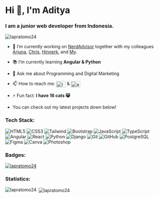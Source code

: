 <h1>Hi 👋, I'm Aditya</h1>
<h3>I am a junior web developer from Indonesia.</h3> <p align="left"> <img src="https://komarev.com/ghpvc/?username=lapratomo24&label=Profile%20views&color=0e75b6&style=flat" alt="lapratomo24" /> </p>

- 🔭 I’m currently working on [NerdAdvisor](https://github.com/hkuennen/nerdadvisor) together with my colleagues [Arjuna](https://github.com/ajsath), [Chris](https://github.com/BirdBoxCode), [Hinnerk](https://github.com/hkuennen), and [My](https://github.com/mytranbui).

- :books: I’m currently learning **Angular & Python**

- 💬 Ask me about Programming and Digital Marketing

- 📫 How to reach me: <a href="https://linkedin.com/in/luthfipratomo" target="blank"><img align="center" src="https://raw.githubusercontent.com/rahuldkjain/github-profile-readme-generator/master/src/images/icons/Social/linked-in-alt.svg" alt="luthfipratomo" height="20" width="30" /></a> & <a href="https://instagram.com/adityaluthfiofcl" target="blank"><img align="center" src="https://raw.githubusercontent.com/rahuldkjain/github-profile-readme-generator/master/src/images/icons/Social/instagram.svg" alt="adityaluthfiofcl" height="20" width="30" /></a>

- ⚡ Fun fact: **I have 16 cats :smile_cat:**

- You can check out my latest projects down below!

<h3 align="left">Tech Stack:</h3>

![HTML5](https://img.shields.io/badge/HTML5-8A2BE2?style=for-the-badge&logo=html5&logoColor=white&labelColor=%23E34F26&color=%23E34F26)
![CSS3](https://img.shields.io/badge/CSS3-8A2BE2?style=for-the-badge&logo=css3&logoColor=white&labelColor=%231572B6&color=%231572B6)
![Tailwind](https://img.shields.io/badge/Tailwind-8A2BE2?style=for-the-badge&logo=tailwindcss&logoColor=white&labelColor=%2306B6D4&color=%2306B6D4)
![Bootstrap](https://img.shields.io/badge/Bootstrap-8A2BE2?style=for-the-badge&logo=bootstrap&logoColor=white&labelColor=%237952B3&color=%237952B3)
![JavaScript](https://img.shields.io/badge/JavaScript-8A2BE2?style=for-the-badge&logo=javascript&logoColor=white&labelColor=%23F7DF1E&color=%23F7DF1E)
![TypeScript](https://img.shields.io/badge/TypeScript-8A2BE2?style=for-the-badge&logo=typescript&logoColor=white&labelColor=%233178C6&color=%233178C6)
![Angular](https://img.shields.io/badge/Angular-8A2BE2?style=for-the-badge&logo=angular&logoColor=white&labelColor=%23cc0088&color=%23cc0088)
![React](https://img.shields.io/badge/React-8A2BE2?style=for-the-badge&logo=react&logoColor=white&labelColor=%2361DAFB&color=%2361DAFB)
![Python](https://img.shields.io/badge/Python-8A2BE2?style=for-the-badge&logo=python&logoColor=white&labelColor=%233776AB&color=%233776AB)
![Django](https://img.shields.io/badge/Django-8A2BE2?style=for-the-badge&logo=django&logoColor=white&labelColor=%23092E20&color=%23092E20)
![Git](https://img.shields.io/badge/Git-8A2BE2?style=for-the-badge&logo=git&logoColor=white&labelColor=%23F05032&color=%23F05032)
![GitHub](https://img.shields.io/badge/GitHub-8A2BE2?style=for-the-badge&logo=github&logoColor=white&labelColor=%23181717&color=%23181717)
![PostgreSQL](https://img.shields.io/badge/PostgreSQL-8A2BE2?style=for-the-badge&logo=postgresql&logoColor=white&labelColor=%234169E1&color=%234169E1)
![Figma](https://img.shields.io/badge/Figma-8A2BE2?style=for-the-badge&logo=figma&logoColor=white&labelColor=%23F24E1E&color=%23F24E1E)
![Canva](https://img.shields.io/badge/Canva-8A2BE2?style=for-the-badge&logo=canva&logoColor=white&labelColor=%2300C4CC&color=%2300C4CC)
![Photoshop](https://img.shields.io/badge/Photoshop-8A2BE2?style=for-the-badge&logo=adobephotoshop&logoColor=white&labelColor=%2331A8FF&color=%2331A8FF)

<h3 align="left">Badges:</h3>
<p align="left"> <a href="https://github.com/ryo-ma/github-profile-trophy"><img src="https://github-profile-trophy.vercel.app/?username=lapratomo24" alt="lapratomo24" /></a> </p>

<h3 align="left">Statistics:</h3>
<p><img align="left" src="https://github-readme-stats.vercel.app/api/top-langs?username=lapratomo24&show_icons=true&locale=en&layout=compact" alt="lapratomo24" /></p>

<p>&nbsp;<img align="center" src="https://github-readme-stats.vercel.app/api?username=lapratomo24&show_icons=true&locale=en" alt="lapratomo24" /></p>
